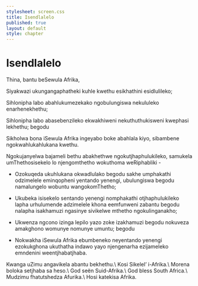 ```yaml
---
stylesheet: screen.css
title: Isendlalelo
published: true
layout: default
style: chapter
---
```


# Isendlalelo

Thina, bantu beSewula Afrika, 

Siyakwazi ukungangaphatheki kuhle kwethu esikhathini esidlulileko;

Sihlonipha labo abahlukumezekako ngobulungiswa nekululeko enarhenekhethu;

Sihlonipha labo abasebenzileko ekwakhiweni nekuthuthukisweni kwephasi lekhethu; begodu 

Sikholwa bona iSewula Afrika ingeyabo boke abahlala kiyo, sibambene ngokwahlukahlukana kwethu.

Ngokujanyelwa bajameli bethu abakhethwe ngokutjhaphulukileko, samukela umThethosisekelo lo njengomthetho wokuthoma weRiphabliki -

*   Ozokuqeda ukuhlukana okwadlulako begodu sakhe umphakathi odzimelele eminqopheni yentando yenengi, ubulungiswa begodu namalungelo wobuntu wangokomThetho;

*   Ukubeka isisekelo sentando yenengi nomphakathi otjhaphulukileko lapha urhulumende adzimelele khona eemfunweni zabantu begodu nalapha isakhamuzi ngasinye sivikelwe mthetho ngokulinganakho;

*   Ukwenza ngcono izinga lepilo yazo zoke izakhamuzi begodu nokuveza amakghono womunye nomunye umuntu; begodu

*   Nokwakha iSewula Afrika ebumbeneko neyentando yenengi ezokukghona ukuthatha indawo yayo njengenarha ezijameleko emndenini weentjhabatjhaba.

Kwanga uZimu angavikela abantu bekhethu.\\
Kosi Sikelel’ i-Afrika.\\
Morena boloka setjhaba sa heso.\\
God seën Suid-Afrika.\\
God bless South Africa.\\
Mudzimu fhatutshedza Afurika.\\
Hosi katekisa Afrika.
